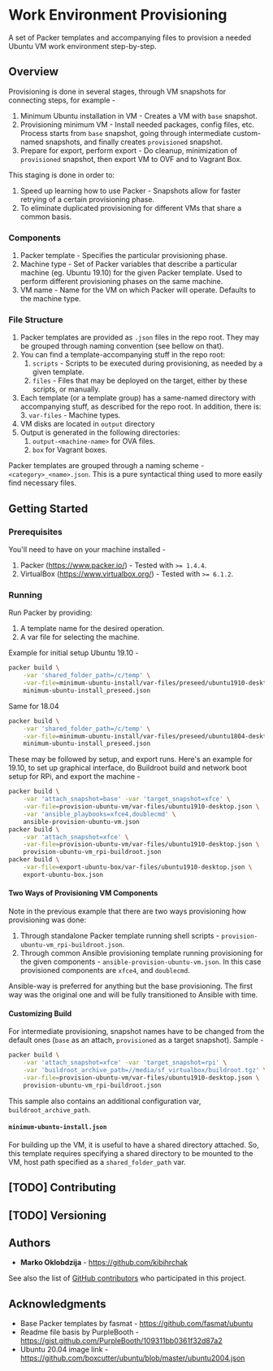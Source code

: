 # Work Environment Provisioning

A set of Packer templates and accompanying files to provision a needed
Ubuntu VM work environment step-by-step.

## Overview

Provisioning is done in several stages, through VM snapshots for
connecting steps, for example -

1.  Minimum Ubuntu installation in VM - Creates a VM with `base`
    snapshot.
2.  Provisioning minimum VM - Install needed packages, config files,
    etc. Process starts from `base` snapshot, going through intermediate
    custom-named snapshots, and finally creates `provisioned` snapshot.
3.  Prepare for export, perform export - Do cleanup, minimization of
    `provisioned` snapshot, then export VM to OVF and to Vagrant Box.

This staging is done in order to:

1.  Speed up learning how to use Packer - Snapshots allow for faster
    retrying of a certain provisioning phase.
2.  To eliminate duplicated provisioning for different VMs that share a
    common basis.

### Components

1.  Packer template - Specifies the particular provisioning phase.
2.  Machine type - Set of Packer variables that describe a particular
    machine (eg. Ubuntu 19.10) for the given Packer template. Used to
    perform different provisioning phases on the same machine.
3.  VM name - Name for the VM on which Packer will operate. Defaults to
    the machine type.

### File Structure

1.  Packer templates are provided as `.json` files in the repo root.
    They may be grouped through naming convention (see bellow on that).
2.  You can find a template-accompanying stuff in the repo root: 
    1.  `scripts` - Scripts to be executed during provisioning, as
        needed by a given template.
    2.  `files` - Files that may be deployed on the target, either by
        these scripts, or manually.
3.  Each template (or a template group) has a same-named directory with
    accompanying stuff, as described for the repo root. In addition,
    there is:
    3.  `var-files` - Machine types.
4.  VM disks are located in `output` directory
5.  Output is generated in the following directories:
    1.  `output-<machine-name>` for OVA files.
    2.  `box` for Vagrant boxes.

Packer templates are grouped through a naming scheme -
`<category>_<name>.json`. This is a pure syntactical thing used to more
easily find necessary files.

## Getting Started

### Prerequisites

You'll need to have on your machine installed -

1.  Packer (<https://www.packer.io/>) - Tested with `>= 1.4.4`.
2.  VirtualBox (<https://www.virtualbox.org/>) - Tested with `>= 6.1.2`.

### Running

Run Packer by providing:

1.  A template name for the desired operation.
2.  A var file for selecting the machine.

Example for initial setup Ubuntu 19.10 -

```bash
packer build \
    -var 'shared_folder_path=/c/temp' \
    -var-file=minimum-ubuntu-install/var-files/preseed/ubuntu1910-desktop.json \
    minimum-ubuntu-install_preseed.json
```

Same for 18.04

```bash
packer build \
    -var 'shared_folder_path=/c/temp' \
    -var-file=minimum-ubuntu-install/var-files/preseed/ubuntu1804-desktop.json \
    minimum-ubuntu-install_preseed.json
```

These may be followed by setup, and export runs. Here's an example for
19.10, to set up graphical interface, do Buildroot build and network
boot setup for RPi, and export the machine -

```bash
packer build \
    -var 'attach_snapshot=base' -var 'target_snapshot=xfce' \
    -var-file=provision-ubuntu-vm/var-files/ubuntu1910-desktop.json \
    -var 'ansible_playbooks=xfce4,doublecmd' \
    ansible-provision-ubuntu-vm.json
packer build \
    -var 'attach_snapshot=xfce' \
    -var-file=provision-ubuntu-vm/var-files/ubuntu1910-desktop.json \
    provision-ubuntu-vm_rpi-buildroot.json
packer build \
    -var-file=export-ubuntu-box/var-files/ubuntu1910-desktop.json \
    export-ubuntu-box.json
```

#### Two Ways of Provisioning VM Components

Note in the previous example that there are two ways provisioning how
provisioning was done:

1.  Through standalone Packer template running shell scripts -
    `provision-ubuntu-vm_rpi-buildroot.json`.
2.  Through common Ansible provisioning template running provisioning
    for the given components - `ansible-provision-ubuntu-vm.json`. In
    this case provisioned components are `xfce4`, and `doublecmd`.

Ansible-way is preferred for anything but the base provisioning. The
first way was the original one and will be fully transitioned to Ansible
with time.

#### Customizing Build

For intermediate provisioning, snapshot names have to be changed from
the default ones (`base` as an attach, `provisioned` as a target
snapshot). Sample - 

```bash
packer build \
    -var 'attach_snapshot=xfce' -var 'target_snapshot=rpi' \
    -var 'buildroot_archive_path=//media/sf_virtualbox/buildroot.tgz' \
    -var-file=provision-ubuntu-vm/var-files/ubuntu1910-desktop.json \
    provision-ubuntu-vm_rpi-buildroot.json
```

This sample also contains an additional configuration var,
`buildroot_archive_path`.

#### `minimum-ubuntu-install.json`

For building up the VM, it is useful to have a shared directory
attached. So, this template requires specifying a shared directory to be
mounted to the VM, host path specified as a `shared_folder_path` var.

## [TODO] Contributing

## [TODO] Versioning

## Authors

*   **Marko Oklobdzija** - <https://github.com/kibihrchak>

See also the list of [GitHub
contributors](https://github.com/kibihrchak/work-environment-provisioning/contributors)
who participated in this project.

## Acknowledgments

*   Base Packer templates by fasmat -
    <https://github.com/fasmat/ubuntu>
*   Readme file basis by PurpleBooth -
    <https://gist.github.com/PurpleBooth/109311bb0361f32d87a2>
*   Ubuntu 20.04 image link -
    <https://github.com/boxcutter/ubuntu/blob/master/ubuntu2004.json>
